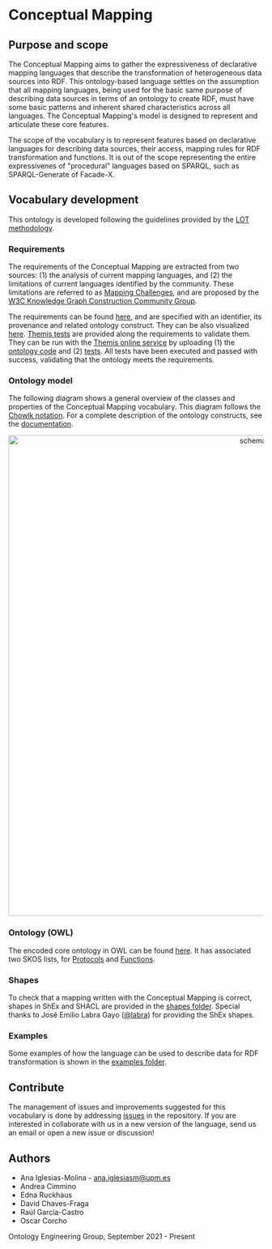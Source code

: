 # Conceptual Mapping 

## Purpose and scope

The Conceptual Mapping aims to gather the expressiveness of declarative mapping languages that describe the transformation of heterogeneous data sources into RDF. This ontology-based language settles on the assumption that all mapping languages, being used for the basic same purpose of describing data sources in terms of an ontology to create RDF, must have some basic patterns and inherent shared characteristics across all languages. The Conceptual Mapping's model is designed to represent and articulate these core features.

The scope of the vocabulary is to represent features based on declarative languages for describing data sources, their access, mapping rules for RDF transformation and functions. It is out of the scope representing the entire expressivenes of "procedural" languages based on SPARQL, such as SPARQL-Generate of Facade-X.

## Vocabulary development
This ontology is developed following the guidelines provided by the [LOT methodology](https://lot.linkeddata.es/). 

### Requirements
The requirements of the Conceptual Mapping are extracted from two sources: (1) the analysis of current mapping languages, and (2) the limitations of current languages identified by the community. These limitations are referred to as [Mapping Challenges](https://w3id.org/kg-construct/workshop/2021/challenges.html), and are proposed by the [W3C Knowledge Graph Construction Community Group](https://www.w3.org/community/kg-construct/).

The requirements can be found [here](https://github.com/oeg-upm/Conceptual-Mapping/blob/main/requirements/Requirements%20-%20conceptual%20mapping.xlsx), and are specified with an identifier, its provenance and related ontology construct. They can be also visualized [here](https://oeg-upm.github.io/Conceptual-Mapping/requirements/requirements-core.html). [Themis tests](https://github.com/oeg-upm/Conceptual-Mapping/blob/main/requirements/Themis_tests.xlsx) are provided along the requirements to validate them. They can be run with the [Themis online service](https://themis.linkeddata.es/) by uploading (1) the [ontology code](https://raw.githubusercontent.com/oeg-upm/Conceptual-Mapping/main/ontology/conceptual-mapping.owl) and (2) [tests](https://raw.githubusercontent.com/oeg-upm/Conceptual-Mapping/main/requirements/testsuite-themis.ttl). All tests have been executed and passed with success, validating that the ontology meets the requirements. 

### Ontology model

The following diagram shows a general overview of the classes and properties of the Conceptual Mapping vocabulary. This diagram follows the [Chowlk notation](https://chowlk.linkeddata.es/notation.html). For a complete description of the ontology constructs, see the [documentation](http://vocab.linkeddata.es/def/conceptual-mapping/index-en.html).

<p align="center"> 
 <img src="https://github.com/anaigmo/Conceptual-Mapping-Ontology/blob/main/OnToology/ontology/conceptual-mapping.owl/documentation/resources/images/cm_diagram.svg?raw=true" alt="schema" width="950"/> 
</p>

### Ontology (OWL)
The encoded core ontology in OWL can be found [here](https://github.com/oeg-upm/Conceptual-Mapping/blob/main/ontology/conceptual-mapping.owl). It has associated two SKOS lists, for [Protocols](http://vocab.linkeddata.es/def/conceptual-mapping/kos/protocols-list) and [Functions](http://vocab.linkeddata.es/def/conceptual-mapping/kos/functions-list).

### Shapes
To check that a mapping written with the Conceptual Mapping is correct, shapes in ShEx and SHACL are provided in the [shapes folder](https://github.com/oeg-upm/Conceptual-Mapping/tree/main/shapes). Special thanks to José Emilio Labra Gayo ([@labra](https://github.com/labra)) for providing the ShEx shapes.

### Examples
Some examples of how the language can be used to describe data for RDF transformation is shown in the [examples folder](https://github.com/oeg-upm/Conceptual-Mapping/tree/main/examples).

## Contribute
The management of issues and improvements suggested for this vocabulary is done by addressing [issues](https://github.com/oeg-upm/Conceptual-Mapping/issues) in the repository. If you are interested in collaborate with us in a new version of the language, send us an email or open a new issue or discussion!

## Authors
* Ana Iglesias-Molina - [ana.iglesiasm@upm.es](mailto:ana.iglesiasm@upm.es)
* Andrea Cimmino
* Edna Ruckhaus
* David Chaves-Fraga
* Raúl García-Castro
* Oscar Corcho

Ontology Engineering Group, September 2021 - Present

